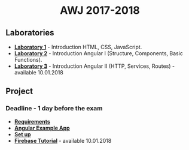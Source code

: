 <p align="center">
    <h1 align="center">
        AWJ 2017-2018
    </h1>
</p>

## Laboratories

- **[Laboratory 1](docs/lab/lab1.md)** - Introduction HTML, CSS, JavaScript.
- **[Laboratory 2](docs/lab/lab2.md)** - Introduction Angular I (Structure, Components, Basic Functions).
- **[Laboratory 3](docs/lab/lab3.md)** - Introduction Angular II (HTTP, Services, Routes) - available 10.01.2018

## Project

### Deadline - 1 day before the exam

- **[Requirements](docs/temaP.md)**
- **[Angular Example App](docs/exP.md)**
- **[Set up](docs/install.md)**
- **[Firebase Tutorial](docs/firebase.md)** - available 10.01.2018
